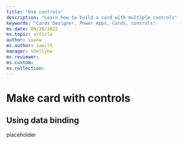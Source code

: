 ```yaml
---
title: "Use controls"
description: "Learn how to build a card with multiple controls"
keywords: "Cards Designer, Power Apps, Cards, controls"
ms.date: 09/20/2022
ms.topic: article
author: iaanw
ms.author: iawilt
manager: shellyha
ms.reviewer: 
ms.custom: 
ms.collection: 
---
```


# Make card with controls

## Using data binding

placeholder
